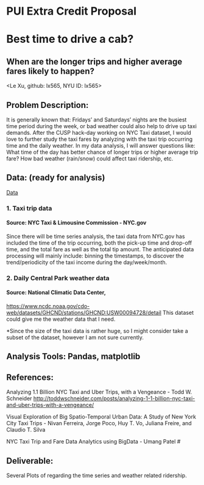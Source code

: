 # PUI Extra Credit Proposal

# Best time to drive a cab?
## When are the longer trips and higher average fares likely to happen? 

<Le Xu, github: lx565, NYU ID: lx565>

## Problem Description:
It is generally known that: Fridays’ and Saturdays’ nights are the busiest time period during the week, or bad weather could also help to drive up taxi demands. After the CUSP hack-day working on NYC Taxi dataset, I would love to further study the taxi fares by analyzing with the taxi trip occurring time and the daily weather.  In my data analysis, I will answer questions like: What time of the day has better chance of longer trips or higher average trip fare? How bad weather (rain/snow) could affect taxi ridership, etc. 


## Data: (ready for analysis) 
[Data](https://github.com/lx565/PUI-Extra-Credit/tree/master/Data)

### 1. Taxi trip data
#### Source: NYC Taxi & Limousine Commission - NYC.gov
Since there will be time series analysis, the taxi data from NYC.gov has included the time of the trip occurring, both the pick-up time and drop-off time, and the total fare as well as the total tip amount. 
The anticipated data processing will mainly include: binning the timestamps, to discover the trend/periodicity of the taxi income during the day/week/month. 
### 2. Daily Central Park weather data
#### Source: National Climatic Data Center, 
https://www.ncdc.noaa.gov/cdo-web/datasets/GHCND/stations/GHCND:USW00094728/detail
This dataset could give me the weather data that I need. 

*Since the size of the taxi data is rather huge, so I might consider take a subset of the dataset, however I am not sure currently.

## Analysis Tools:  Pandas, matplotlib

## References: 
Analyzing 1.1 Billion NYC Taxi and Uber Trips, with a Vengeance - Todd W. Schneider
http://toddwschneider.com/posts/analyzing-1-1-billion-nyc-taxi-and-uber-trips-with-a-vengeance/

Visual Exploration of Big Spatio-Temporal Urban Data: A Study of New York City Taxi Trips - Nivan Ferreira, Jorge Poco, Huy T. Vo, Juliana Freire, and Claudio T. Silva

NYC Taxi Trip and Fare Data Analytics using BigData - Umang Patel #

## Deliverable:  
Several Plots of regarding the time series and weather related ridership. 
